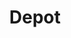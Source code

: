 ---
codehost: https://github.com/https://github.com/depot
linkedin: https://linkedin.com/company/depot-technologies
logohandle: depotdev
sort: depot
title: Depot
twitter: https://x.com/depotdev
website: https://depot.dev/
---